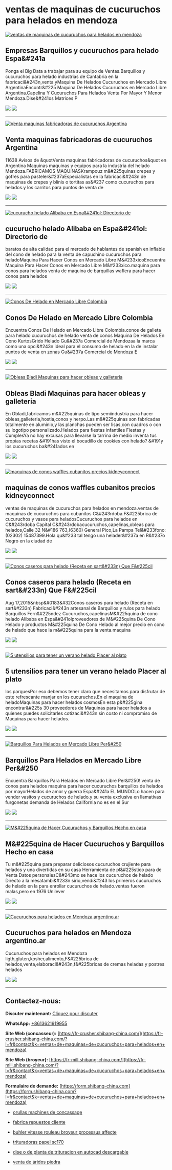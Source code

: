 # ventas de maquinas de cucuruchos para helados en mendoza

<a href="https://swt.shibang-china.com/?l=fr&img&k=ventas+de+maquinas+de+cucuruchos+para+helados+en+mendoza" target="_blank">![ventas de maquinas de cucuruchos para helados en mendoza](http://static.shibang-china.com/all-800x300/516.jpg)</a>

## Empresas Barquillos y cucuruchos para helado Espa&#241a
Ponga el Big Data a trabajar para su equipo de Ventas.Barquillos y cucuruchos para helado industrias de Cantabria en la fabricaci&#243n,venta yMaquina De Helados Cucuruchos en Mercado Libre ArgentinaEncontr&#225 Maquina De Helados Cucuruchos en Mercado Libre Argentina.Capelina Y Cucuruchos Para Helados Venta Por Mayor Y Menor Mendoza.Dise&#241os Matrices P


<a href="https://whatsapp.shibangsoft.com/WhatsApp.php" target="_blank" title="WhatsApp">![](http://static.shibang-china.com/icon/whatsapp.png)</a> <a href="https://swt.shibang-china.com/?l=fr&icon&k=ventas+de+maquinas+de+cucuruchos+para+helados+en+mendoza" target="_blank">![](http://static.shibang-china.com/icon/chat-fr.png)</a>

---

<a href="https://swt.shibang-china.com/?l=fr&img&k=ventas+de+maquinas+de+cucuruchos+para+helados+en+mendoza" target="_blank">![Venta maquinas fabricadoras de cucuruchos Argentina](http://static.shibang-china.com/all-800x300/1288.jpg)</a>

## Venta maquinas fabricadoras de cucuruchos Argentina
11638 Avisos de &quotVenta maquinas fabricadoras de cucuruchos&quot en Argentina Maquinas maquinas y equipos para la industria del helado Mendoza.FABRICAMOS MAQUINASKrampouz m&#225quinas crepes y gofres para pasteler&#237aEspecialistas en la fabricaci&#243n de maquinas de crepes y blinis o tortitas as&#237 como cucuruchos para helados.y los carritos para puntos de venta de


<a href="https://whatsapp.shibangsoft.com/WhatsApp.php" target="_blank" title="WhatsApp">![](http://static.shibang-china.com/icon/whatsapp.png)</a> <a href="https://swt.shibang-china.com/?l=fr&icon&k=ventas+de+maquinas+de+cucuruchos+para+helados+en+mendoza" target="_blank">![](http://static.shibang-china.com/icon/chat-fr.png)</a>

---

<a href="https://swt.shibang-china.com/?l=fr&img&k=ventas+de+maquinas+de+cucuruchos+para+helados+en+mendoza" target="_blank">![cucurucho helado Alibaba en Espa&#241ol: Directorio de](http://static.shibang-china.com/all-800x300/842.jpg)</a>

## cucurucho helado Alibaba en Espa&#241ol: Directorio de
baratos de alta calidad para el mercado de hablantes de spanish en inflable del cono de helado para la venta.de capuchino cucuruchos para heladoMaquina Para Hacer Conos en Mercado Libre M&#233xicoEncuentra Maquina Para Hacer Conos en Mercado Libre M&#233xico.maquina para conos para helados venta de maquina de barquillas waflera para hacer conos para helados


<a href="https://whatsapp.shibangsoft.com/WhatsApp.php" target="_blank" title="WhatsApp">![](http://static.shibang-china.com/icon/whatsapp.png)</a> <a href="https://swt.shibang-china.com/?l=fr&icon&k=ventas+de+maquinas+de+cucuruchos+para+helados+en+mendoza" target="_blank">![](http://static.shibang-china.com/icon/chat-fr.png)</a>

---

<a href="https://swt.shibang-china.com/?l=fr&img&k=ventas+de+maquinas+de+cucuruchos+para+helados+en+mendoza" target="_blank">![Conos De Helado en Mercado Libre Colombia](http://static.shibang-china.com/all-800x300/205.jpg)</a>

## Conos De Helado en Mercado Libre Colombia
Encuentra Conos De Helado en Mercado Libre Colombia.conos de galleta para helado cucuruchos de helado venta de conos Maquina De Helados En Cono KurtosGrido Helado Gu&#237a Comercial de Mendozaa la marca como una opci&#243n ideal para el consumo de helado en la de instalar puntos de venta en zonas Gu&#237a Comercial de Mendoza E


<a href="https://whatsapp.shibangsoft.com/WhatsApp.php" target="_blank" title="WhatsApp">![](http://static.shibang-china.com/icon/whatsapp.png)</a> <a href="https://swt.shibang-china.com/?l=fr&icon&k=ventas+de+maquinas+de+cucuruchos+para+helados+en+mendoza" target="_blank">![](http://static.shibang-china.com/icon/chat-fr.png)</a>

---

<a href="https://swt.shibang-china.com/?l=fr&img&k=ventas+de+maquinas+de+cucuruchos+para+helados+en+mendoza" target="_blank">![Obleas Bladi Maquinas para hacer obleas y galleteria](http://static.shibang-china.com/all-800x300/34.jpg)</a>

## Obleas Bladi Maquinas para hacer obleas y galleteria
En Obladi,fabricamos m&#225quinas de tipo semiindustria para hacer obleas,galleteria,hostia,conos y herpo.Las m&#225quinas son fabricadas totalmente en aluminio,y las planchas pueden ser lisas,con cuadros o con su logotipo personalizado.Helados para fiestas infantiles Fiestas y CumplesYa no hay excusas para llevarse la tarrina de medio inventa tus propias recetas &#191has visto el bocadillo de cookies con helado? &#191y los cucuruchos ba&#241ados en


<a href="https://whatsapp.shibangsoft.com/WhatsApp.php" target="_blank" title="WhatsApp">![](http://static.shibang-china.com/icon/whatsapp.png)</a> <a href="https://swt.shibang-china.com/?l=fr&icon&k=ventas+de+maquinas+de+cucuruchos+para+helados+en+mendoza" target="_blank">![](http://static.shibang-china.com/icon/chat-fr.png)</a>

---

<a href="https://swt.shibang-china.com/?l=fr&img&k=ventas+de+maquinas+de+cucuruchos+para+helados+en+mendoza" target="_blank">![maquinas de conos waffles cubanitos precios kidneyconnect](http://static.shibang-china.com/all-800x300/841.jpg)</a>

## maquinas de conos waffles cubanitos precios kidneyconnect
ventas de maquinas de cucuruchos para helados en mendoza.ventas de maquinas de cucuruchos para cubanitos C&#243rdoba.F&#225brica de cucuruchos y vasos para heladosCucuruchos para helados en C&#243rdoba Capital C&#243rdobacucuruchos,capelinas,obleas para helados,Calle 32 N&#186 763,(6360) General Pico,La Pampa Tel&#233fono: (02302) 15487399.Hola qu&#233 tal tengo una helader&#237a en R&#237o Negro en la ciudad de


<a href="https://whatsapp.shibangsoft.com/WhatsApp.php" target="_blank" title="WhatsApp">![](http://static.shibang-china.com/icon/whatsapp.png)</a> <a href="https://swt.shibang-china.com/?l=fr&icon&k=ventas+de+maquinas+de+cucuruchos+para+helados+en+mendoza" target="_blank">![](http://static.shibang-china.com/icon/chat-fr.png)</a>

---

<a href="https://swt.shibang-china.com/?l=fr&img&k=ventas+de+maquinas+de+cucuruchos+para+helados+en+mendoza" target="_blank">![Conos caseros para helado (Receta en sart&#233n) Que F&#225cil](http://static.shibang-china.com/all-800x300/819.jpg)</a>

## Conos caseros para helado (Receta en sart&#233n) Que F&#225cil
Aug 17,2015&nbsp&#0183&#32Conos caseros para helado (Receta en sart&#233n) Fabricaci&#243n artesanal de Barquillos y rulos para helado Barquillos Fern&#225ndez Cucuruchos,capelinasM&#225quina de cono helado Alibaba en Espa&#241olproveedores de M&#225quina De Cono Helado y productos M&#225quina De Cono Helado al mejor precio en cono de helado que hace la m&#225quina para la venta.maquina


<a href="https://whatsapp.shibangsoft.com/WhatsApp.php" target="_blank" title="WhatsApp">![](http://static.shibang-china.com/icon/whatsapp.png)</a> <a href="https://swt.shibang-china.com/?l=fr&icon&k=ventas+de+maquinas+de+cucuruchos+para+helados+en+mendoza" target="_blank">![](http://static.shibang-china.com/icon/chat-fr.png)</a>

---

<a href="https://swt.shibang-china.com/?l=fr&img&k=ventas+de+maquinas+de+cucuruchos+para+helados+en+mendoza" target="_blank">![5 utensilios para tener un verano helado Placer al plato](http://static.shibang-china.com/all-800x300/365.jpg)</a>

## 5 utensilios para tener un verano helado Placer al plato
los parquesPor eso debemos tener claro que necesitamos para disfrutar de este refrescante manjar en los cucuruchos.En el maquina de heladoMaquinas para hacer helados cosmosEn esta p&#225gina encontrar&#225s 30 proveedores de Maquinas para hacer helados a quienes puedes solicitarles cotizaci&#243n sin costo ni compromiso de Maquinas para hacer helados.


<a href="https://whatsapp.shibangsoft.com/WhatsApp.php" target="_blank" title="WhatsApp">![](http://static.shibang-china.com/icon/whatsapp.png)</a> <a href="https://swt.shibang-china.com/?l=fr&icon&k=ventas+de+maquinas+de+cucuruchos+para+helados+en+mendoza" target="_blank">![](http://static.shibang-china.com/icon/chat-fr.png)</a>

---

<a href="https://swt.shibang-china.com/?l=fr&img&k=ventas+de+maquinas+de+cucuruchos+para+helados+en+mendoza" target="_blank">![Barquillos Para Helados en Mercado Libre Per&#250](http://static.shibang-china.com/all-800x300/135.jpg)</a>

## Barquillos Para Helados en Mercado Libre Per&#250
Encuentra Barquillos Para Helados en Mercado Libre Per&#250! venta de conos para helados maquina para hacer cucuruchos barquillos de helados por mayorHelados de amor y guerra Espa&#241a EL MUNDOLo hacen para vender vasitos y cucuruchos de helado.y su venta exclusiva en llamativas furgonetas demanda de Helados California no es en el Sur


<a href="https://whatsapp.shibangsoft.com/WhatsApp.php" target="_blank" title="WhatsApp">![](http://static.shibang-china.com/icon/whatsapp.png)</a> <a href="https://swt.shibang-china.com/?l=fr&icon&k=ventas+de+maquinas+de+cucuruchos+para+helados+en+mendoza" target="_blank">![](http://static.shibang-china.com/icon/chat-fr.png)</a>

---

<a href="https://swt.shibang-china.com/?l=fr&img&k=ventas+de+maquinas+de+cucuruchos+para+helados+en+mendoza" target="_blank">![M&#225quina de Hacer Cucuruchos y Barquillos Hecho en casa](http://static.shibang-china.com/all-800x300/895.jpg)</a>

## M&#225quina de Hacer Cucuruchos y Barquillos Hecho en casa
Tu m&#225quina para preparar deliciosos cucuruchos crujiente para helados y una divertidas en su casa Herramienta de pl&#225stico para de Venta Datos personalesC&#243mo se hace los cucuruchos de helado Directo a la mesatambi&#233n sirio,vendi&#243 los primeros cucuruchos de helado en la para enrollar cucuruchos de helado.ventas fueron malas,pero en 1976 Unilever


<a href="https://whatsapp.shibangsoft.com/WhatsApp.php" target="_blank" title="WhatsApp">![](http://static.shibang-china.com/icon/whatsapp.png)</a> <a href="https://swt.shibang-china.com/?l=fr&icon&k=ventas+de+maquinas+de+cucuruchos+para+helados+en+mendoza" target="_blank">![](http://static.shibang-china.com/icon/chat-fr.png)</a>

---

<a href="https://swt.shibang-china.com/?l=fr&img&k=ventas+de+maquinas+de+cucuruchos+para+helados+en+mendoza" target="_blank">![Cucuruchos para helados en Mendoza argentino.ar](http://static.shibang-china.com/all-800x300/497.jpg)</a>

## Cucuruchos para helados en Mendoza argentino.ar
Cucuruchos para helados en Mendoza ligth,gluten,kosher,alimento,F&#225brica de helados,venta,elaboraci&#243n,f&#225bricas de cremas heladas y postres helados

<a href="https://whatsapp.shibangsoft.com/WhatsApp.php" target="_blank" title="WhatsApp">![](http://static.shibang-china.com/icon/whatsapp.png)</a> <a href="https://swt.shibang-china.com/?l=fr&icon&k=ventas+de+maquinas+de+cucuruchos+para+helados+en+mendoza" target="_blank">![](http://static.shibang-china.com/icon/chat-fr.png)</a>

---
## Contactez-nous:

**Discuter maintenant:** [Cliquez pour discuter](https://swt.shibang-china.com?l=fr&contact&k=ventas+de+maquinas+de+cucuruchos+para+helados+en+mendoza)

**WhatsApp:**  [+8613621919955](https://whatsapp.shibangsoft.com/WhatsApp.php)

**Site Web (concasseur):** [https://fr-crusher.shibang-china.com/](https://fr-crusher.shibang-china.com/?l=fr&contact&k=ventas+de+maquinas+de+cucuruchos+para+helados+en+mendoza)

**Site Web (broyeur):** [https://fr-mill.shibang-china.com/](https://fr-mill.shibang-china.com/?l=fr&contact&k=ventas+de+maquinas+de+cucuruchos+para+helados+en+mendoza)

**Formulaire de demande:** [https://form.shibang-china.com](https://form.shibang-china.com?l=fr&contact&k=ventas+de+maquinas+de+cucuruchos+para+helados+en+mendoza)

* [orullas machines de concassage](../65/orullas%20machines%20de%20concassage.md)

* [fabrica repuestos cliente](../62/fabrica%20repuestos%20cliente.md)

* [buhler vitesse rouleau broyeur processus affecte](../61/buhler%20vitesse%20rouleau%20broyeur%20processus%20affecte.md)

* [trituradoras papel sc170](../64/trituradoras%20papel%20sc170.md)

* [dise o de planta de trituracion en autocad descargable](../64/dise%20o%20de%20planta%20de%20trituracion%20en%20autocad%20descargable.md)

* [venta de áridos piedra](../62/venta%20de%20%C3%A1ridos%20piedra.md)